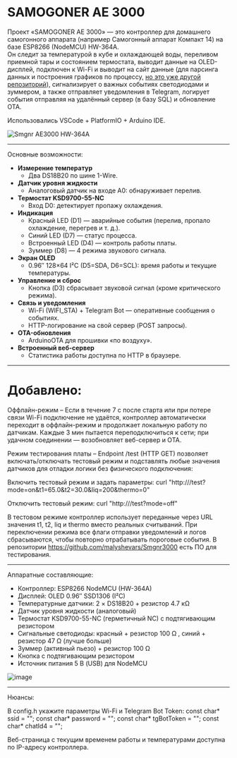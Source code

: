 # SAMOGONER AE 3000

Проект «SAMOGONER AE 3000» — это контроллер для домашнего самогонного аппарата (например Самогонный аппарат Компакт 14) на базе ESP8266 (NodeMCU) HW-364A.  
Он следит за температурой в кубе и охлаждающей воды,  переливом приемной тары и состоянием термостата, выводит данные на OLED-дисплей, подключен к Wi-Fi и выводит на сайт данные (для парсинга данных и построения графиков по процессу, [но это уже другой репозиторий](https://github.com/malyshevars/Smgnr3000)), сигнализирует о важных событиях светодиодами и зуммером, а также отправляет уведомления в Telegram, логирует события отправляя на удалённый сервер (в базу SQL) и обновление OTA.

Использовались VSCode + PlatformIO + Arduino IDE.

![Smgnr AE3000 HW-364A](https://github.com/user-attachments/assets/9019f772-5bdd-42b4-b8e9-4010f561ec2f)

---

Основные возможности:
- **Измерение температур**  
  - Два DS18B20 по шине 1-Wire.  
- **Датчик уровня жидкости**  
  - Аналоговый датчик на входе A0: обнаруживает перелив.  
- **Термостат KSD9700-55-NC**  
  - Вход D0: детектирует пропажу охлаждения.  
- **Индикация**  
  - Красный LED (D1) — аварийные события (перелив, пропало охлаждение, перегрев и т. д.).  
  - Синий LED (D7) — статус процесса.  
  - Встроенный LED (D4) — контроль работы платы.  
  - Зуммер (D8) — 4 режима звукового сигнала.  
- **Экран OLED**  
  - 0.96″ 128×64 I²C (D5=SDA, D6=SCL): время работы и текущие температуры.  
- **Управление и сброс**  
  - Кнопка (D3) сбрасывает звуковой сигнал (кроме критического режима).  
- **Связь и уведомления**  
  - Wi-Fi (WIFI_STA) + Telegram Bot — оперативные сообщения о событиях.  
  - HTTP-логирование на свой сервер (POST запросы).  
- **OTA-обновления**  
  - ArduinoOTA для прошивки «по воздуху».  
- **Встроенный веб-сервер**  
  - Статистика работы доступна по HTTP в браузере.
---
# Добавлено:

Оффлайн-режим
– Если в течение 7 с после старта или при потере связи Wi-Fi подключение не удаётся, контроллер автоматически переходит в оффлайн-режим и продолжает локальную работу по датчикам. Каждые 3 мин пытается переподключиться к сети; при удачном соединении — возобновляет веб-сервер и OTA.

Режим тестирования платы
– Endpoint /test (HTTP GET) позволяет включать/отключать тестовый режим и подставлять любые значения датчиков для отладки логики без физического подключения:

Включить тестовый режим и задать параметры: curl "http://<IP>/test?mode=on&t1=65.0&t2=30.0&liq=200&thermo=0"

Отключить тестовый режим: curl "http://<IP>/test?mode=off"

В тестовом режиме контроллер использует переданные через URL значения t1, t2, liq и thermo вместо реальных считываний. При переключении режима все флаги отправки уведомлений и логов сбрасываются, чтобы повторно отрабатывать пороговые события. В репозитории https://github.com/malyshevars/Smgnr3000 есть ПО для тестирования.
  
---

Аппаратные составляющие:
- Контроллер: ESP8266 NodeMCU (HW-364A)  
- Дисплей: OLED 0.96″ SSD1306 (I²C)  
- Температурные датчики: 2 × DS18B20 + резистор 4.7 кΩ  
- Датчик уровня жидкости (аналоговый)  
- Термостат KSD9700-55-NC (герметичный NC) с подтягивающим резистором
- Сигнальные светодиоды: 
красный + резистор 100 Ω  , 
синий + резистор 47 Ω (лучше больше) 
- Зуммер (активный пьезо)  + резистор 100 Ω  
- Кнопка с подтягивающим резистором 
- Источник питания 5 В (USB) для NodeMCU  

![image](https://github.com/user-attachments/assets/e24a5731-4792-465e-ad49-52e2e3124170)


---

Нюансы:

В config.h укажите параметры Wi-Fi и Telegram Bot Token:
const char* ssid     = "";
const char* password = "";
const char* tgBotToken = "";
const char* chatId4 = "";

Веб-страница с текущим временем работы и температурами доступна по IP-адресу контроллера.
